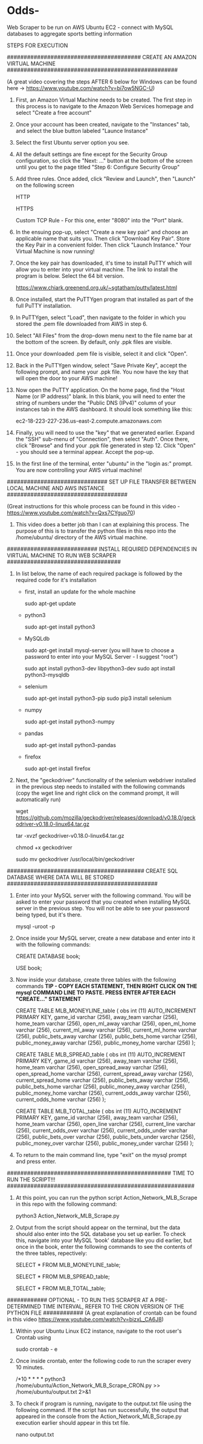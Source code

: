 # Odds-
Web Scraper to be run on AWS Ubuntu EC2 - connect with MySQL databases to aggregate sports betting information

STEPS FOR EXECUTION

######################################## CREATE AN AMAZON VIRTUAL MACHINE ################################################### 

(A great video covering the steps AFTER 6 below for Windows can be found here -> https://www.youtube.com/watch?v=bi7ow5NGC-U)


   1. First, an Amazon Virtual Machine needs to be created. The first step in this process is to navigate to the Amazon Web Services           homepage and select "Create a free account" 
   
   2. Once your account has been created, navigate to the "Instances" tab, and select the blue button labeled "Launce Instance"

   3. Select the first Ubuntu server option you see.
   
   4. All the default settings are fine except for the Security Group configuration, so click the "Next: ..." button at the bottom of         the screen until you get to the page titled "Step 6: Configure Security Group"
   
   5. Add three rules. Once added, click "Review and Launch", then "Launch" on the following screen
      
      HTTP 
      
      HTTPS
      
      Custom TCP Rule - For this one, enter "8080" into the "Port" blank.
      
   6. In the ensuing pop-up, select "Create a new key pair" and choose an applicable name that suits you. Then click "Download Key             Pair". Store the Key Pair in a convenient folder. Then click "Launch Instance." Your Virtual Machine is now running!
   
   7. Once the key pair has downloaded, it's time to install PuTTY which will allow you to enter into your virtual                             machine. The link to install the program is below. Select the 64 bit version.  
   
        https://www.chiark.greenend.org.uk/~sgtatham/putty/latest.html
        
   8. Once installed, start the PuTTYgen program that installed as part of the full PuTTY installation. 
   
   9. In PuTTYgen, select "Load", then navigate to the folder in which you stored the .pem file downloaded from AWS in step 6. 
   
   10. Select "All Files" from the drop-down menu next to the file name bar at the bottom of the screen. By default, only .ppk                  files are visible.
   
   11. Once your downloaded .pem file is visible, select it and click "Open". 
   
   12. Back in the PuTTYgen window, select "Save Private Key", accept the following prompt, and name your .ppk file. You now have the          key that will open the door to your AWS machine!
   
   13. Now open the PuTTY application. On the home page, find the "Host Name (or IP address)" blank. In this blank, you will need to            enter the string of numbers under the "Public DNS (IPv4)" column of your instances tab in the AWS dashboard. It should look             something like this:
   
          ec2-18-223-227-236.us-east-2.compute.amazonaws.com
 
   14. Finally, you will need to use the "key" that we generated earlier. Expand the "SSH" sub-menu of "Connection", then select "Auth".        Once there, click "Browse" and find your .ppk file generated in step 12. Click "Open" - you should see a terminal appear. Accept        the pop-up. 
   
   15. In the first line of the terminal, enter "ubuntu" in the "login as:" prompt. You are now controlling your AWS virtual machine!
   
   

############################## SET UP FILE TRANSFER BETWEEN LOCAL MACHINE AND AWS INSTANCE ####################################

(Great instructions for this whole process can be found in this video - https://www.youtube.com/watch?v=Qxs7CYguo70)


  1. This video does a better job than I can at explaining this process. The purpose of this is to transfer the python files in this          repo into the /home/ubuntu/ directory of the AWS virtual machine. 



########################### INSTALL REQUIRED DEPENDENCIES IN VIRTUAL MACHINE TO RUN WEB SCRAPER ##################################


  1. In list below, the name of each required package is followed by the required code for it's installation
  
      - first, install an update for the whole machine
      
          sudo apt-get update
  
      - python3

          sudo apt-get install python3

      - MySQLdb

          sudo apt-get install mysql-server (you will have to choose a password to enter into your MySQL Server - I suggest "root")

          sudo apt install python3-dev libpython3-dev
          sudo apt install python3-mysqldb

      - selenium

          sudo apt-get install python3-pip
          sudo pip3 install selenium

      - numpy

          sudo apt-get install python3-numpy

      - pandas

          sudo apt-get install python3-pandas

      - firefox
      
          sudo apt-get install firefox
          
 2. Next, the "geckodriver" functionality of the selenium webdriver installed in the previous step needs to installed with the following     commands (copy the wget line and right click on the command prompt, it will automatically run)

    wget https://github.com/mozilla/geckodriver/releases/download/v0.18.0/geckodriver-v0.18.0-linux64.tar.gz
  
    tar -xvzf geckodriver-v0.18.0-linux64.tar.gz
  
    chmod +x geckodriver
  
    sudo mv geckodriver /usr/local/bin/geckodriver
  
######################################### CREATE SQL DATABASE WHERE DATA WILL BE STORED #############################################
    
  1. Enter into your MySQL server with the following command. You will be asked to enter your password that you created when installing      MySQL server in the previous step. You will not be able to see your password being typed, but it's there. 
  
      mysql -uroot -p
      
  2. Once inside your MySQL server, create a new database and enter into it with the following commands:

      CREATE DATABASE book;

      USE book;

  3. Now inside your database, create three tables with the following commands 
     **TIP - COPY EACH STATEMENT, THEN RIGHT CLICK ON THE mysql COMMAND LINE TO PASTE. PRESS ENTER AFTER EACH "CREATE..." STATEMENT**
     
      CREATE TABLE MLB_MONEYLINE_table (
      obs int (11) AUTO_INCREMENT PRIMARY KEY, 
      game_id varchar (256), 
      away_team varchar (256),
      home_team varchar (256),
      open_ml_away varchar (256),
      open_ml_home varchar (256),
      current_ml_away varchar (256),
      current_ml_home varchar (256),
      public_bets_away varchar (256),
      public_bets_home varchar (256),
      public_money_away varchar (256),
      public_money_home varchar (256)
      );

      CREATE TABLE MLB_SPREAD_table (
      obs int (11) AUTO_INCREMENT PRIMARY KEY,
      game_id varchar (256), 
      away_team varchar (256),
      home_team varchar (256),
      open_spread_away varchar (256),
      open_spread_home varchar (256),
      current_spread_away varchar (256),
      current_spread_home varchar (256),
      public_bets_away varchar (256),
      public_bets_home varchar (256),
      public_money_away varchar (256),
      public_money_home varchar (256),
      current_odds_away varchar (256),
      current_odds_home varchar (256)
      );

      CREATE TABLE MLB_TOTAL_table (
      obs int (11) AUTO_INCREMENT PRIMARY KEY,
       game_id varchar (256), 
       away_team varchar (256),
       home_team varchar (256),
       open_line varchar (256),
       current_line varchar (256),
       current_odds_over varchar (256),
       current_odds_under varchar (256),
       public_bets_over varchar (256),
       public_bets_under varchar (256),
       public_money_over varchar (256),
       public_money_under varchar (256)
       );

   4. To return to the main command line, type "exit" on the mysql prompt and press enter. 
   

################################################# TIME TO RUN THE SCRIPT!!! ########################################################
    

1. At this point, you can run the python script Action_Network_MLB_Scrape in this repo with the following command:

    python3 Action_Network_MLB_Scrape.py
    

2. Output from the script should appear on the terminal, but the data should also enter into the SQL database you set up earlier. To        check this, navigate into your MySQL 'book' database like you did earlier, but once in the book, enter the following commands to see    the contents of the three tables, repectively:

    SELECT * FROM MLB_MONEYLINE_table;
    
    SELECT * FROM MLB_SPREAD_table;
    
    SELECT * FROM MLB_TOTAL_table;




############ OPTIONAL - TO RUN THIS SCRAPER AT A PRE-DETERMINED TIME INTERVAL, REFER TO THE CRON VERSION OF THE PYTHON FILE ############
(A great explanation of crontab can be found in this video https://www.youtube.com/watch?v=bizxL_CA6J8)

  1. Within your Ubuntu Linux EC2 instance, navigate to the root user's Crontab using 

      sudo crontab - e


  2. Once inside crontab, enter the following code to run the scraper every 10 minutes. 

      /*10 * * * * python3 /home/ubuntu/Action_Network_MLB_Scrape_CRON.py >> /home/ubuntu/output.txt 2>&1


  3. To check if program is running, navigate to the output.txt file using the following command. If the script has run successfully,        the output that appeared in the console from the Action_Network_MLB_Scrape.py execution earlier should appear in this txt file. 

      nano output.txt

 
    
 

    
